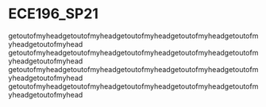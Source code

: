# ECE196_SP21
getoutofmyheadgetoutofmyheadgetoutofmyheadgetoutofmyheadgetoutofmyheadgetoutofmyhead
getoutofmyheadgetoutofmyheadgetoutofmyheadgetoutofmyheadgetoutofmyheadgetoutofmyhead
getoutofmyheadgetoutofmyheadgetoutofmyheadgetoutofmyheadgetoutofmyheadgetoutofmyhead
getoutofmyheadgetoutofmyheadgetoutofmyheadgetoutofmyheadgetoutofmyheadgetoutofmyhead